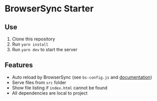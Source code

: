 # BrowserSync Starter

## Use
1. Clone this repository
2. Run `yarn install`
3. Run `yarn dev` to start the server


## Features
- Auto reload by BrowserSync (see `bs-config.js` and [documentation](https://browsersync.io/docs/options))
- Serve files from `src` folder
- Show file listing if `index.html` cannot be found
- All dependencies are local to project

